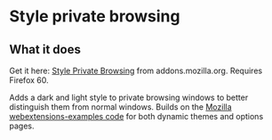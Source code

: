 # Style private browsing

## What it does

Get it here: [Style Private Browsing](https://addons.mozilla.org/en-US/firefox/addon/style-private-browsing/) from addons.mozilla.org. Requires Firefox 60.

Adds a dark and light style to private browsing windows to better distinguish them from normal windows. Builds on the [Mozilla webextensions-examples code](https://github.com/mdn/webextensions-examples) for both dynamic themes and options pages.
